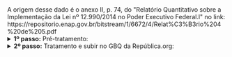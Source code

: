 <br> 
<br> 
A origem desse dado é o anexo II, p. 74, do "Relatório Quantitativo sobre a Implementação da Lei nº 12.990/2014 no Poder Executivo Federal.l" no link: https://repositorio.enap.gov.br/bitstream/1/6672/4/Relat%C3%B3rio%204%20de%205.pdf

<br>


<details>
  <summary><b> 1º passo:</b> Pré-tratamento: </summary>

Não houve.

</details>
<details>
  <summary><b> 2º passo:</b> Tratamento e subir no GBQ da República.org:</summary>

Acesso em:

[https://github.com/Republica-org/Ecossistema-dados/blob/main/tratamento_GBQ/acoes_afirmativas/ENAP_perc_professor_superior.ipynb](https://github.com/Republica-org/Ecossistema-dados/blob/main/tratamento_GBQ/acoes_afirmativas/ENAP_perc_professor_superior.ipynb)

</details>

